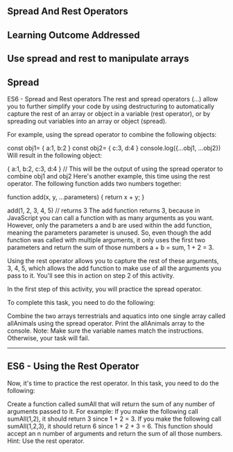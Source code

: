 Spread And Rest Operators
---------------------------

Learning Outcome Addressed
-------------------------
Use spread and rest to manipulate arrays
------------------------------

Spread
----------------------
ES6 - Spread and Rest operators
The rest and spread operators (...) allow you to further simplify your code by using destructuring to automatically capture the rest of an array or object in a variable (rest operator), or by spreading out variables into an array or object (spread).

For example, using the spread operator to combine the following objects:

const obj1= { a:1, b:2 }
const obj2= { c:3, d:4 }
console.log({...obj1, ...obj2})
Will result in the following object:

{ a:1, b:2, c:3, d:4 } // This will be the output of using the spread operator to combine obj1 and obj2
Here's another example, this time using the rest operator. The following function adds two numbers together:

function add(x, y, ...parameters) {
  return x + y;
}
 
add(1, 2, 3, 4, 5) // returns 3
The add function returns 3, because in JavaScript you can call a function with as many arguments as you want. However, only the parameters a and b are used within the add function, meaning the parameters parameter is unused. So, even though the add function was called with multiple arguments, it only uses the first two parameters and return the sum of those numbers a + b = sum, 1 + 2 = 3.

Using the rest operator allows you to capture the rest of these arguments, 3, 4, 5, which allows the add function to make use of all the arguments you pass to it. You'll see this in action on step 2 of this activity.

In the first step of this activity, you will practice the spread operator.

To complete this task, you need to do the following:

Combine the two arrays terrestrials and aquatics into one single array called allAnimals using the spread operator.
Print the allAnimals array to the console.
Note: Make sure the variable names match the instructions. Otherwise, your task will fail.

-----------------------------------------
ES6 - Using the Rest Operator
-------------------------------------
Now, it's time to practice the rest operator. In this task, you need to do the following:

Create a function called sumAll that will return the sum of any number of arguments passed to it. For example:
If you make the following call sumAll(1,2), it should return 3 since 1 + 2 = 3.
If you make the following call sumAll(1,2,3), it should return 6 since 1 + 2 + 3 = 6.
This function should accept an n number of arguments and return the sum of all those numbers.
Hint: Use the rest operator.

